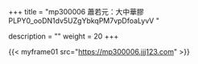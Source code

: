 +++
title = "mp300006 蕭若元：大中華膠 PLPY0_ooDN1dv5UZgYbkqPM7vpDfoaLyvV "

description = ""
weight = 20
+++

{{< myframe01 src="https://mp300006.jjj123.com" >}}

